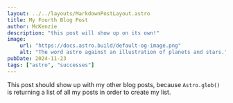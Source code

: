 ```yaml
---
layout: ../../layouts/MarkdownPostLayout.astro
title: My Fourth Blog Post
author: McKenzie
description: "this post will show up on its own!"
image:
    url: "https://docs.astro.build/default-og-image.png"
    alt: "The word astro against an illustration of planets and stars."
pubDate: 2024-11-23
tags: ["astro", "successes"]
---
```

This post should show up with my other blog posts, because `Astro.glob()` is returning a list of all my posts in order to create my list.